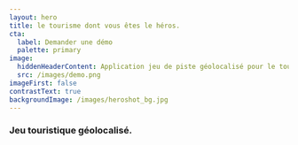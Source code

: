```yaml
---
layout: hero
title: le tourisme dont vous êtes le héros.
cta:
  label: Demander une démo
  palette: primary
image:
  hiddenHeaderContent: Application jeu de piste géolocalisé pour le tourisme -  Wizar
  src: /images/demo.png
imageFirst: false
contrastText: true
backgroundImage: /images/heroshot_bg.jpg
---
```

### Jeu touristique géolocalisé.